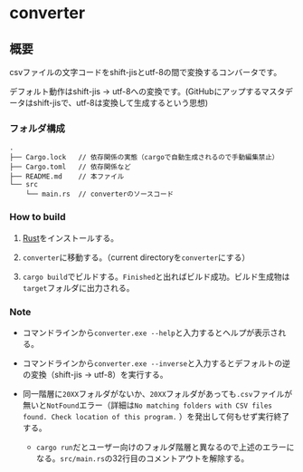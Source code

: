 # converter

## 概要

csvファイルの文字コードをshift-jisとutf-8の間で変換するコンバータです。

デフォルト動作はshift-jis -> utf-8への変換です。(GitHubにアップするマスタデータはshift-jisで、utf-8は変換して生成するという思想)

### フォルダ構成

``` PlainText
.
├── Cargo.lock   // 依存関係の実態（cargoで自動生成されるので手動編集禁止）
├── Cargo.toml   // 依存関係など
├── README.md    // 本ファイル
└── src
    └── main.rs  // converterのソースコード
```

### How to build

1. [Rust](https://www.rust-lang.org/)をインストールする。

2. `converter`に移動する。（current directoryを`converter`にする）

3. `cargo build`でビルドする。`Finished`と出ればビルド成功。ビルド生成物は`target`フォルダに出力される。

### Note

- コマンドラインから`converter.exe --help`と入力するとヘルプが表示される。

- コマンドラインから`converter.exe --inverse`と入力するとデフォルトの逆の変換（shift-jis -> utf-8）を実行する。

- 同一階層に`20XX`フォルダがないか、`20XX`フォルダがあっても`.csv`ファイルが無いと`NotFound`エラー（詳細は`No matching folders with CSV files found. Check location of this program.` ）を発出して何もせず実行終了する。

    - `cargo run`だとユーザー向けのフォルダ階層と異なるので上述のエラーになる。`src/main.rs`の32行目のコメントアウトを解除する。